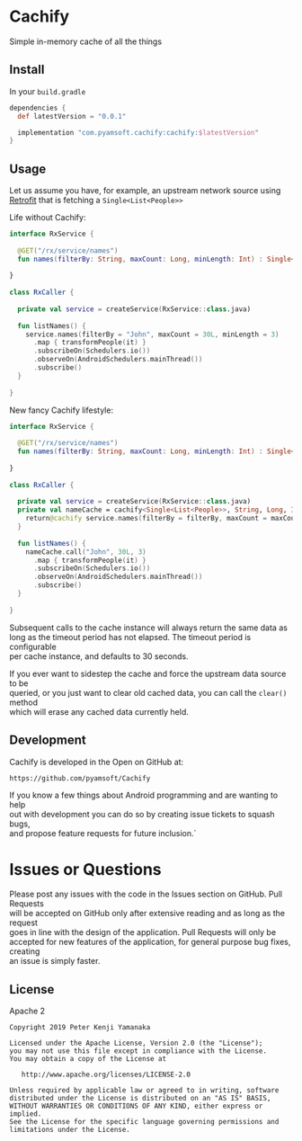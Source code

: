 # Cachify

Simple in-memory cache of all the things

## Install

In your `build.gradle`

```gradle
dependencies {
  def latestVersion = "0.0.1"

  implementation "com.pyamsoft.cachify:cachify:$latestVersion"
}
```

## Usage

Let us assume you have, for example, an upstream network source using
[Retrofit](https://github.com/square/retrofit) that is fetching a `Single<List<People>>`

Life without Cachify:
```kotlin
interface RxService {
  
  @GET("/rx/service/names")
  fun names(filterBy: String, maxCount: Long, minLength: Int) : Single<List<People>>
  
}
  
class RxCaller {
  
  private val service = createService(RxService::class.java)
  
  fun listNames() {
    service.names(filterBy = "John", maxCount = 30L, minLength = 3)
      .map { transformPeople(it) }
      .subscribeOn(Schedulers.io())
      .observeOn(AndroidSchedulers.mainThread())
      .subscribe()
  }
  
}
```

New fancy Cachify lifestyle:
```kotlin
interface RxService {
  
  @GET("/rx/service/names")
  fun names(filterBy: String, maxCount: Long, minLength: Int) : Single<List<People>>
  
}
  
class RxCaller {
  
  private val service = createService(RxService::class.java)
  private val nameCache = cachify<Single<List<People>>, String, Long, Int> { filterBy, maxCount, minLength ->
    return@cachify service.names(filterBy = filterBy, maxCount = maxCount, minLength = minLength).cache()
  }
  
  fun listNames() {
    nameCache.call("John", 30L, 3)
      .map { transformPeople(it) }
      .subscribeOn(Schedulers.io())
      .observeOn(AndroidSchedulers.mainThread())
      .subscribe()
  }
  
}
```

Subsequent calls to the cache instance will always return the same data as  
long as the timeout period has not elapsed. The timeout period is configurable  
per cache instance, and defaults to 30 seconds.

If you ever want to sidestep the cache and force the upstream data source to be  
queried, or you just want to clear old cached data, you can call the `clear()` method  
which will erase any cached data currently held.

## Development

Cachify is developed in the Open on GitHub at:  
```
https://github.com/pyamsoft/Cachify
```
If you know a few things about Android programming and are wanting to help  
out with development you can do so by creating issue tickets to squash bugs,  
and propose feature requests for future inclusion.`

# Issues or Questions

Please post any issues with the code in the Issues section on GitHub. Pull Requests  
will be accepted on GitHub only after extensive reading and as long as the request  
goes in line with the design of the application. Pull Requests will only be  
accepted for new features of the application, for general purpose bug fixes, creating  
an issue is simply faster.

## License

Apache 2

```
Copyright 2019 Peter Kenji Yamanaka

Licensed under the Apache License, Version 2.0 (the "License");
you may not use this file except in compliance with the License.
You may obtain a copy of the License at

   http://www.apache.org/licenses/LICENSE-2.0

Unless required by applicable law or agreed to in writing, software
distributed under the License is distributed on an "AS IS" BASIS,
WITHOUT WARRANTIES OR CONDITIONS OF ANY KIND, either express or implied.
See the License for the specific language governing permissions and
limitations under the License.
```

